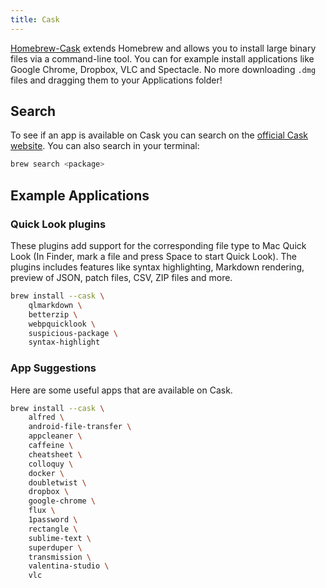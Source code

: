 ```yaml
---
title: Cask
---
```



[Homebrew-Cask](https://github.com/Homebrew/homebrew-cask) extends Homebrew and allows you to
install large binary files via a command-line tool. You can for example install
applications like Google Chrome, Dropbox, VLC and Spectacle. No more
downloading `.dmg` files and dragging them to your Applications folder!

## Search

To see if an app is available on Cask you can search on the [official Cask
website](https://formulae.brew.sh/cask/). You can also search in your terminal:

```sh
brew search <package>
```

## Example Applications

### Quick Look plugins

These plugins add support for the corresponding file type to Mac Quick Look
(In Finder, mark a file and press Space to start Quick Look). The plugins
includes features like syntax highlighting, Markdown rendering, preview of
JSON, patch files, CSV, ZIP files and more.

```sh
brew install --cask \
    qlmarkdown \
    betterzip \
    webpquicklook \
    suspicious-package \
    syntax-highlight
```

### App Suggestions

Here are some useful apps that are available on Cask.

```sh
brew install --cask \
    alfred \
    android-file-transfer \
    appcleaner \
    caffeine \
    cheatsheet \
    colloquy \
    docker \
    doubletwist \
    dropbox \
    google-chrome \
    flux \
    1password \
    rectangle \
    sublime-text \
    superduper \
    transmission \
    valentina-studio \
    vlc
```
